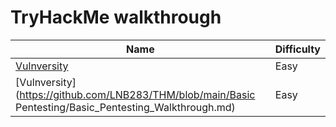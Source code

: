 # TryHackMe walkthrough
| Name | Difficulty| 
| -------------- | :--------- |
|[Vulnversity](https://github.com/LNB283/THM/blob/main/Vulnversity/Vulnversity_Walkthrough.md)|Easy|
|[Vulnversity](https://github.com/LNB283/THM/blob/main/Basic Pentesting/Basic_Pentesting_Walkthrough.md)|Easy|
